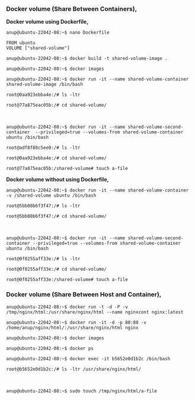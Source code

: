 ### Docker volume (Share Between Containers),

**Docker volume using Dockerfile,**

`anup@ubuntu-22042-08:~$ nano Dockerfile `

    FROM ubuntu
    VOLUME ["shared-volume"]

`anup@ubuntu-22042-08:~$ docker build -t shared-volume-image .`

`anup@ubuntu-22042-08:~$ docker images`

`anup@ubuntu-22042-08:~$ docker run -it --name shared-volume-container shared-volume-image /bin/bash`

`root@0aa923ebba4e:/# ls -ltr`

`root@77a875eac05b:/# cd shared-volume/`

<br>

`anup@ubuntu-22042-08:~$ docker run -it --name shared-volume-second-container  --privileged=true --volumes-from shared-volume-container ubuntu /bin/bash`

`root@adf8f88c5ee0:/# ls -ltr`

`root@0aa923ebba4e:/# cd shared-volume/`

`root@77a875eac05b:/shared-volume# touch a-file`


**Docker volume without using Dockerfile,**

`anup@ubuntu-22042-08:~$ docker run -it --name shared-volume-container -v /shared-volume ubuntu /bin/bash`

`root@5bb08b6f3f47:/# ls -ltr`

`root@5bb08b6f3f47:/# cd shared-volume/`

<br>

`anup@ubuntu-22042-08:~$ docker run -it --name shared-volume-second-container --privileged=true --volumes-from shared-volume-container ubuntu /bin/bash`

`root@0f0255aff33e:/# ls -ltr`

`root@0f0255aff33e:/# cd shared-volume/`

`root@0f0255aff33e:/shared-volume# touch a-file `


### Docker volume (Share Between Host and Container),

`anup@ubuntu-22042-08:~$ docker run -t -d -P -v /tmp/nginx/html:/usr/share/nginx/html --name nginxcont nginx:latest`

`anup@ubuntu-22042-08:~$ docker run -it -d -p 80:80 -v /home/anup/nginx/html/:/usr/share/nginx/html nginx`

`anup@ubuntu-22042-08:~$ docker images`

`anup@ubuntu-22042-08:~$ docker ps`

`anup@ubuntu-22042-08:~$ docker exec -it b5652e0d1b2c /bin/bash`

`root@b5652e0d1b2c:/# ls -ltr /usr/share/nginx/html/`

<br>

`anup@ubuntu-22042-08:~$ sudo touch /tmp/nginx/html/a-file`

<br>
